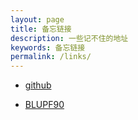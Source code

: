 ```yaml
---
layout: page
title: 备忘链接
description: 一些记不住的地址
keywords: 备忘链接
permalink: /links/
---
```


<ul>
<li><a href="https://github.com/">github</a></li>
</ul>

<ul>
<li><a href="http://nce.ads.uga.edu/wiki/doku.php">BLUPF90</a></li>
</ul>